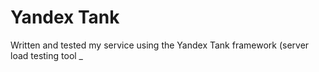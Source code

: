 # Yandex Tank

Written and tested my service using the Yandex Tank framework (server load testing tool
_
